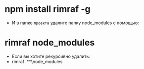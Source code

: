 # npm install rimraf -g

* И в папке `проекта` удалите папку node_modules с помощью:

# rimraf node_modules

* Если вы хотите рекурсивно удалить:
* rimraf .\**\node_modules
<!-- npm run public -- public build site for surge.sh -->